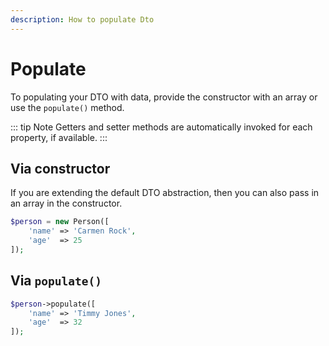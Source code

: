 ```yaml
---
description: How to populate Dto
---
```


# Populate

To populating your DTO with data, provide the constructor with an array or use the `populate()` method.

::: tip Note
Getters and setter methods are automatically invoked for each property, if available.
:::

## Via constructor

If you are extending the default DTO abstraction, then you can also pass in an array in the constructor.

```php
$person = new Person([
    'name' => 'Carmen Rock',
    'age'  => 25
]);
```

## Via `populate()`

```php
$person->populate([
    'name' => 'Timmy Jones',
    'age'  => 32
]);
```
